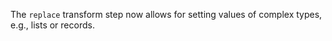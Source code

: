The `replace` transform step now allows for setting values of complex types,
e.g., lists or records.
